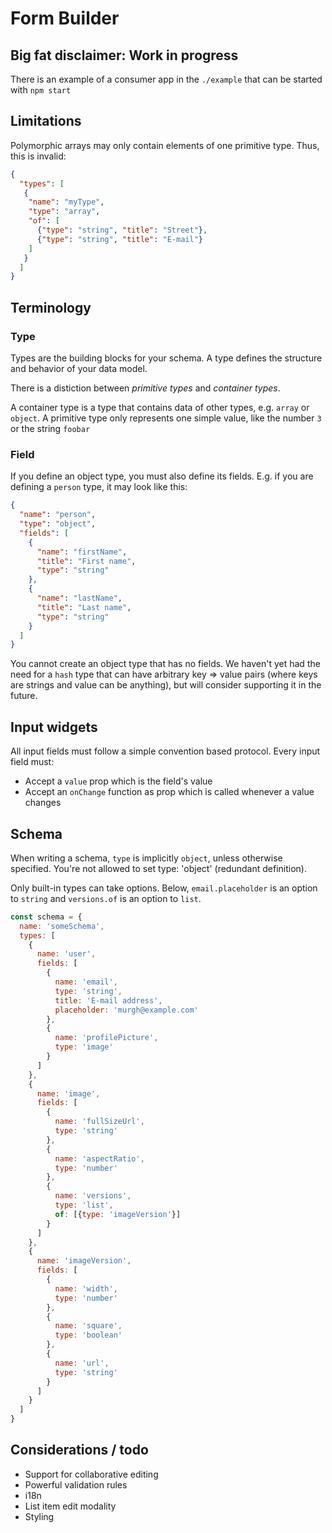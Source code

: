# Form Builder

## Big fat disclaimer: Work in progress

There is an example of a consumer app in the `./example` that can be started with `npm start`

## Limitations

Polymorphic arrays may only contain elements of one primitive type. Thus, this is invalid:

```json
{
  "types": [
   {
    "name": "myType",
    "type": "array",
    "of": [
      {"type": "string", "title": "Street"},
      {"type": "string", "title": "E-mail"}
    ]
   }
  ]
}
```

## Terminology

### Type
Types are the building blocks for your schema. A type defines the structure and behavior of your data model.

There is a distiction between _primitive types_ and _container types_.

A container type is a type that contains data of other types, e.g. `array` or `object`. A primitive type only represents one simple value, like the number `3` or the string `foobar`


### Field
If you define an object type, you must also define its fields. E.g. if you are defining a `person` type, it may look like this:

```json
{
  "name": "person",
  "type": "object",
  "fields": [
    {
      "name": "firstName",
      "title": "First name",
      "type": "string"
    },
    {
      "name": "lastName",
      "title": "Last name",
      "type": "string"
    }
  ]
}
```
You cannot create an object type that has no fields. We haven't yet had the need for a `hash` type that can have arbitrary key => value pairs (where keys are strings and value can be anything), but will consider supporting it in the future.

## Input widgets

All input fields must follow a simple convention based protocol.
Every input field must:
 - Accept a `value` prop which is the field's value
 - Accept an `onChange` function as prop which is called whenever a value changes


## Schema
When writing a schema, `type` is implicitly `object`, unless otherwise specified. You're not allowed to set type: 'object' (redundant definition).

Only built-in types can take options. Below, `email.placeholder` is an option to `string` and `versions.of` is an option to `list`.

```js
const schema = {
  name: 'someSchema',
  types: [
    {
      name: 'user',
      fields: [
        {
          name: 'email',
          type: 'string',
          title: 'E-mail address',
          placeholder: 'murgh@example.com'
        },
        {
          name: 'profilePicture',
          type: 'image'
        }
      ]
    },
    {
      name: 'image',
      fields: [
        {
          name: 'fullSizeUrl',
          type: 'string'
        },
        {
          name: 'aspectRatio',
          type: 'number'
        },
        {
          name: 'versions',
          type: 'list',
          of: [{type: 'imageVersion'}]
        }
      ]
    },
    {
      name: 'imageVersion',
      fields: [
        {
          name: 'width',
          type: 'number'
        },
        {
          name: 'square',
          type: 'boolean'
        },
        {
          name: 'url',
          type: 'string'
        }
      ]
    }
  ]
}
```




## Considerations / todo
 - Support for collaborative editing
 - Powerful validation rules
 - i18n
 - List item edit modality
 - Styling

